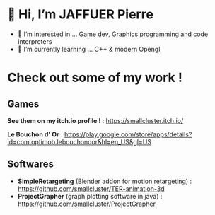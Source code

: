 # 👋 Hi, I’m JAFFUER Pierre

- 👀 I’m interested in ... Game dev, Graphics programming and code interpreters
- 🌱 I’m currently learning ... C++ & modern Opengl

# Check out some of my work !

## Games

**See them on my itch.io profile !** : https://smallcluster.itch.io/

**Le Bouchon d' Or** : https://play.google.com/store/apps/details?id=com.optimob.lebouchondor&hl=en_US&gl=US

## Softwares
- **SimpleRetargeting** (Blender addon for motion retargeting) : https://github.com/smallcluster/TER-animation-3d
- **ProjectGrapher** (graph plotting software in java) : https://github.com/smallcluster/ProjectGrapher




<!---
smallcluster/smallcluster is a ✨ special ✨ repository because its `README.md` (this file) appears on your GitHub profile.
You can click the Preview link to take a look at your changes.
--->
